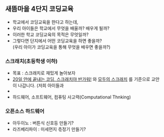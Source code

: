 ## 새뜸마을 4단지 코딩교육
- 학교에서 코딩교육을 한다고 하는데,  
- 우리 아이들은 학교에서 무엇을 배울까? 배우게 될까?  
- 이러한 학교 코딩교육의 목적은 무엇일까?  
- 그렇다면 단지에서 어떤 코딩교육을 하면 좋을까?  
(우리 아이가 코딩교육을 통해 무엇을 배우면 좋을까?)  
### 스크래치(초등학생 이하)
- 목표 : 스크래치로 재밌게 놀아보자
- [20일 안에 끝내는 코딩, 스크래치야 반가워!](http://www.kyobobook.co.kr/product/detailViewKor.laf?ejkGb=KOR&mallGb=KOR&barcode=9788927746850&orderClick=LAG&Kc=) 와 [모두의 스크래치](http://www.kyobobook.co.kr/product/detailViewKor.laf?ejkGb=KOR&mallGb=KOR&barcode=9791160502268&orderClick=LAH&Kc=) 를 기준으로 교안이 나갑니다.
  (저희 아이들과 
- 
- 하드웨어, 소프트웨어, 컴퓨팅 사고력(Computational Thnking)
### 오픈소스 하드웨어
- 아두이노 : 버튼식 신호등 만들기?
- 라즈베리파이 : 미세먼지 츣정기 만들기?
